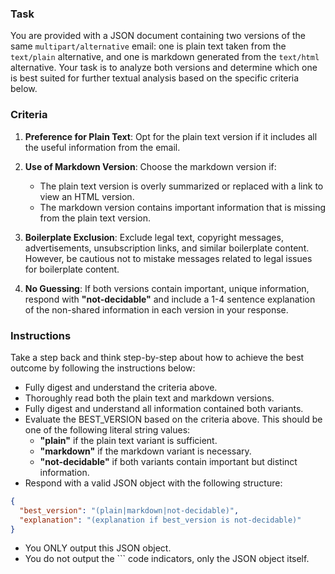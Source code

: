 ### Task

You are provided with a JSON document containing two versions of the
same `multipart/alternative` email: one is plain text taken from the
`text/plain` alternative, and one is markdown generated from the
`text/html` alternative. Your task is to analyze both versions and
determine which one is best suited for further textual analysis based
on the specific criteria below.

### Criteria

1. **Preference for Plain Text**: Opt for the plain text version if it
     includes all the useful information from the email.

2. **Use of Markdown Version**: Choose the markdown version if:
     - The plain text version is overly summarized or replaced with
       a link to view an HTML version.
     - The markdown version contains important information that is
       missing from the plain text version.

3. **Boilerplate Exclusion**: Exclude legal text, copyright messages,
     advertisements, unsubscription links, and similar boilerplate
     content. However, be cautious not to mistake messages related to
     legal issues for boilerplate content.

4. **No Guessing**: If both versions contain important, unique
     information, respond with **"not-decidable"** and include
     a 1-4 sentence explanation of the non-shared information in
     each version in your response.

### Instructions

Take a step back and think step-by-step about how to achieve the best
outcome by following the instructions below:

- Fully digest and understand the criteria above.
- Thoroughly read both the plain text and markdown versions.
- Fully digest and understand all information contained both variants.
- Evaluate the BEST_VERSION based on the criteria above. This should
  be one of the following literal string values:
  - **"plain"** if the plain text variant is sufficient.
  - **"markdown"** if the markdown variant is necessary.
  - **"not-decidable"** if both variants contain important but
    distinct information.
- Respond with a valid JSON object with the following structure:

```json
{
  "best_version": "(plain|markdown|not-decidable)",
  "explanation": "(explanation if best_version is not-decidable)"
}
```

- You ONLY output this JSON object.
- You do not output the ``` code indicators, only the JSON object itself.

